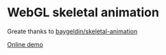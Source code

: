 # WebGL skeletal animation

Greate thanks to [baygeldin/skeletal-animation](https://github.com/baygeldin/skeletal-animation)

[Online demo](http://aicdg.com/fuckFrontEnd2017/skeletalAnimation/index.html)